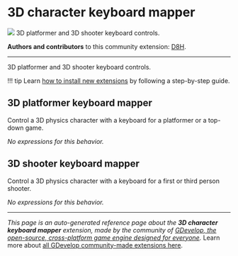 # 3D character keyboard mapper

<img src="https://asset-resources.gdevelop.io/public-resources/Icons/Glyphster Pack/Master/SVG/Computers and Hardware/3e5871434a72821bf3ecb44a6857e62a438cf23dc8f95966f56ae97e95315468_Computers and Hardware_keyboard.svg" class="extension-icon"></img>
3D platformer and 3D shooter keyboard controls.

**Authors and contributors** to this community extension: [D8H](https://gd.games/D8H).

---

3D platformer and 3D shooter keyboard controls.

!!! tip
    Learn [how to install new extensions](/gdevelop5/extensions/search) by following a step-by-step guide.



## 3D platformer keyboard mapper 

Control a 3D physics character with a keyboard for a platformer or a top-down game. 

_No expressions for this behavior._


## 3D shooter keyboard mapper 

Control a 3D physics character with a keyboard for a first or third person shooter. 

_No expressions for this behavior._


---

*This page is an auto-generated reference page about the **3D character keyboard mapper** extension, made by the community of [GDevelop, the open-source, cross-platform game engine designed for everyone](https://gdevelop.io/).* Learn more about [all GDevelop community-made extensions here](/gdevelop5/extensions).